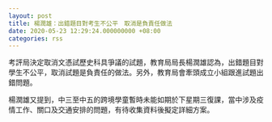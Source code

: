 ```yaml
---
layout: post
title: 楊潤雄：出錯題目對考生不公平　取消是負責任做法
date: 2020-05-23 12:29:24.000000000 +08:00
categories: rss
---
```


考評局決定取消文憑試歷史科具爭議的試題，教育局局長楊潤雄認為，出錯題目對學生不公平，取消試題是負責任的做法。另外，教育局會牽頭成立小組跟進試題出錯問題。

楊潤雄又提到，中三至中五的跨境學童暫時未能如期於下星期三復課，當中涉及疫情工作、關口及交通安排的問題，有待收集資料後擬定詳細方案。
